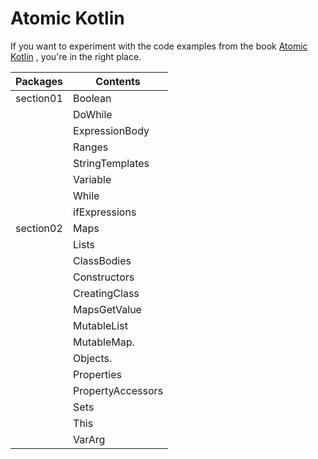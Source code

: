 Atomic Kotlin
==================
If you want to experiment with the code examples from the book [Atomic Kotlin](https://www.atomickotlin.com) , you're in the right place.

| Packages | Contents |  
| -------- | -------- |
| section01 | Boolean |
|           |DoWhile |
|           |ExpressionBody |
|           |Ranges |
|           |StringTemplates |
|           |Variable |
|           |While |
|           |ifExpressions |
| section02 | Maps |
|           |Lists |
|           |ClassBodies |
|           |Constructors |
|           |CreatingClass |
|           |MapsGetValue |
|           |MutableList |
|           |MutableMap. |
|           |Objects. |
|           |Properties |
|           |PropertyAccessors |
|           |Sets |
|           |This |
|           |VarArg |




